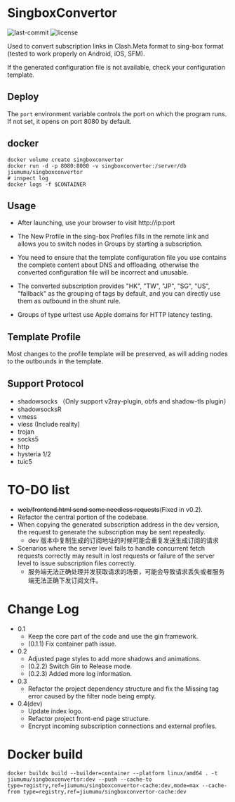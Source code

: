 # SingboxConvertor

![last-commit](https://img.shields.io/github/last-commit/MasakiMu319/SingboxConvertor?style=for-the-badge)
![license](https://img.shields.io/github/license/MasakiMu319/SingboxConvertor?style=for-the-badge)

Used to convert subscription links in Clash.Meta format to sing-box format (tested to work properly on Android, iOS, SFM).

If the generated configuration file is not available, check your configuration template.

## Deploy
The `port` environment variable controls the port on which the program runs. If not set, it opens on port 8080 by default.

## docker
```shell
docker volume create singboxconvertor    
docker run -d -p 8080:8080 -v singboxconvertor:/server/db jiumumu/singboxconvertor
# inspect log
docker logs -f $CONTAINER
```

## Usage
- After launching, use your browser to visit http://ip:port

- The New Profile in the sing-box Profiles fills in the remote link and allows you to switch nodes in Groups by starting a subscription.

- You need to ensure that the template configuration file you use contains the complete content about DNS and offloading, otherwise the converted configuration file will be incorrect and unusable.

- The converted subscription provides "HK", "TW", "JP", "SG", "US", "fallback" as the grouping of tags by default, and you can directly use them as outbound in the shunt rule.

- Groups of type urltest use Apple domains for HTTP latency testing.

## Template Profile
Most changes to the profile template will be preserved, as will adding nodes to the outbounds in the template.

## Support Protocol
- shadowsocks （Only support v2ray-plugin, obfs and shadow-tls plugin）
- shadowsocksR
- vmess
- vless (Include reality)
- trojan
- socks5
- http
- hysteria 1/2
- tuic5

# TO-DO list
- ~~web/frontend.html send some needless requests~~(Fixed in v0.2).
- Refactor the central portion of the codebase.
- When copying the generated subscription address in the dev version, the request to generate the subscription may be sent repeatedly. 
  - dev 版本中复制生成的订阅地址的时候可能会重复发送生成订阅的请求
- Scenarios where the server level fails to handle concurrent fetch requests correctly may result in lost requests or failure of the server level to issue subscription files correctly.
  - 服务端无法正确处理并发获取请求的场景，可能会导致请求丢失或者服务端无法正确下发订阅文件。

# Change Log
- 0.1
  - Keep the core part of the code and use the gin framework.
  - (0.1.1) Fix container path issue.
- 0.2
  - Adjusted page styles to add more shadows and animations.
  - (0.2.2) Switch Gin to Release mode.
  - (0.2.3) Added more log information.
- 0.3
  - Refactor the project dependency structure and fix the Missing tag error caused by the filter node being empty.
- 0.4(dev)
  - Update index logo.
  - Refactor project front-end page structure.
  - Encrypt incoming subscription connections and external profiles.
  

# Docker build

```shell
docker buildx build --builder=container --platform linux/amd64 . -t jiumumu/singboxconvertor:dev --push --cache-to type=registry,ref=jiumumu/singboxconvertor-cache:dev,mode=max --cache-from type=registry,ref=jiumumu/singboxconvertor-cache:dev
 ```